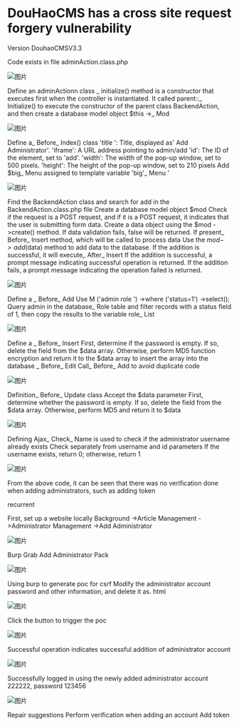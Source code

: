 # DouHaoCMS has a cross site request forgery vulnerability
Version DouhaoCMSV3.3


Code exists in file
adminAction.class.php

![图片](https://github.com/mnbvcxz131421/douhaocms/assets/102493444/1caa73d6-d735-432e-a230-d2b14c869cdb)

Define an adminActionn class
_ initialize() method is a constructor that executes first when the controller is instantiated. It called parent::_ Initialize() to execute the constructor of the parent class BackendAction, and then create a database model object $this ->_ Mod


 ![图片](https://github.com/mnbvcxz131421/douhaocms/assets/102493444/40c6f698-de59-41d8-82f0-eff50d3b5de4)

Define a_ Before_ Index() class
'title ': Title, displayed as' Add Administrator'.
'iframe': A URL address pointing to admin/add
'id': The ID of the element, set to 'add'.
'width': The width of the pop-up window, set to 500 pixels.
'height': The height of the pop-up window, set to 210 pixels
Add $big_ Menu assigned to template variable 'big'_ Menu '


![图片](https://github.com/mnbvcxz131421/douhaocms/assets/102493444/c9ecab29-fde5-4a48-9960-08413074e44a)

 
Find the BackendAction class and search for add in the BackendAction.class.php file
Create a database model object $mod
Check if the request is a POST request, and if it is a POST request, it indicates that the user is submitting form data.
Create a data object using the $mod ->create() method. If data validation fails, false will be returned.
If present_ Before_ Insert method, which will be called to process data
Use the $mod ->add ($data) method to add data to the database. If the addition is successful, it will execute_ After_ Insert
If the addition is successful, a prompt message indicating successful operation is returned. If the addition fails, a prompt message indicating the operation failed is returned.


 ![图片](https://github.com/mnbvcxz131421/douhaocms/assets/102493444/5121362b-7495-4ee8-a8ad-40eb1905955d)


Define a _ Before_ Add
Use M ('admin role ') ->where ('status=1') ->select(); Query admin in the database_ Role table and filter records with a status field of 1, then copy the results to the variable role_ List

 ![图片](https://github.com/mnbvcxz131421/douhaocms/assets/102493444/1f32a609-d2fa-4f24-b182-e184a16d7629)

Define a _ Before_ Insert
First, determine if the password is empty. If so, delete the field from the $data array. Otherwise, perform MD5 function encryption and return it to the $data array to insert the array into the database
_ Before_ Edit
Call_ Before_ Add to avoid duplicate code


 ![图片](https://github.com/mnbvcxz131421/douhaocms/assets/102493444/4d0b72f0-e9ea-4aa7-9209-7b2456bca90d)


Definition_ Before_ Update class
Accept the $data parameter
First, determine whether the password is empty. If so, delete the field from the $data array. Otherwise, perform MD5 and return it to $data


![图片](https://github.com/mnbvcxz131421/douhaocms/assets/102493444/96d23099-9bad-4e3b-9b92-da724a701ade)

 

Defining Ajax_ Check_ Name is used to check if the administrator username already exists
Check separately from username and id parameters
If the username exists, return 0; otherwise, return 1


![图片](https://github.com/mnbvcxz131421/douhaocms/assets/102493444/64c34e3d-634a-489b-b420-608dd039dc1f)

 
From the above code, it can be seen that there was no verification done when adding administrators, such as adding token



recurrent

First, set up a website locally
Background ->Article Management ->Administrator Management ->Add Administrator


 ![图片](https://github.com/mnbvcxz131421/douhaocms/assets/102493444/44ff270c-d078-472f-8f50-0ede7f49f5f9)

Burp Grab Add Administrator Pack


 ![图片](https://github.com/mnbvcxz131421/douhaocms/assets/102493444/d5b9c784-e225-42fe-b68d-2647dc691b98)


Using burp to generate poc for csrf
Modify the administrator account password and other information, and delete it as. html


 ![图片](https://github.com/mnbvcxz131421/douhaocms/assets/102493444/dd6aab60-5714-4679-8904-69ccc4badddf)

Click the button to trigger the poc


![图片](https://github.com/mnbvcxz131421/douhaocms/assets/102493444/52933b9b-052c-406d-a070-f0d7ca30b261)

 
Successful operation indicates successful addition of administrator account
 
![图片](https://github.com/mnbvcxz131421/douhaocms/assets/102493444/beb8de41-8d85-4268-8eff-4312c7882a85)

Successfully logged in using the newly added administrator account 222222, password 123456
 
![图片](https://github.com/mnbvcxz131421/douhaocms/assets/102493444/26d693fc-b1fa-4184-b181-9e3bc204ca87)



Repair suggestions
Perform verification when adding an account
Add token
